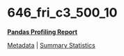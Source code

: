 # 646_fri_c3_500_10

[**Pandas Profiling Report**](../docs_sources/profile/646_fri_c3_500_10.html)

[Metadata](metadata.yaml) | [Summary Statistics](summary_stats.csv)

